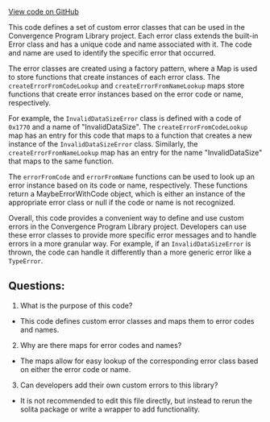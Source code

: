[View code on GitHub](https://github.com/convergence-rfq/convergence-program-library/psyoptions-european-instrument/js/generated/errors/index.ts)

This code defines a set of custom error classes that can be used in the Convergence Program Library project. Each error class extends the built-in Error class and has a unique code and name associated with it. The code and name are used to identify the specific error that occurred. 

The error classes are created using a factory pattern, where a Map is used to store functions that create instances of each error class. The `createErrorFromCodeLookup` and `createErrorFromNameLookup` maps store functions that create error instances based on the error code or name, respectively. 

For example, the `InvalidDataSizeError` class is defined with a code of `0x1770` and a name of "InvalidDataSize". The `createErrorFromCodeLookup` map has an entry for this code that maps to a function that creates a new instance of the `InvalidDataSizeError` class. Similarly, the `createErrorFromNameLookup` map has an entry for the name "InvalidDataSize" that maps to the same function. 

The `errorFromCode` and `errorFromName` functions can be used to look up an error instance based on its code or name, respectively. These functions return a MaybeErrorWithCode object, which is either an instance of the appropriate error class or null if the code or name is not recognized. 

Overall, this code provides a convenient way to define and use custom errors in the Convergence Program Library project. Developers can use these error classes to provide more specific error messages and to handle errors in a more granular way. For example, if an `InvalidDataSizeError` is thrown, the code can handle it differently than a more generic error like a `TypeError`.
## Questions: 
 1. What is the purpose of this code?
- This code defines custom error classes and maps them to error codes and names.

2. Why are there maps for error codes and names?
- The maps allow for easy lookup of the corresponding error class based on either the error code or name.

3. Can developers add their own custom errors to this library?
- It is not recommended to edit this file directly, but instead to rerun the solita package or write a wrapper to add functionality.